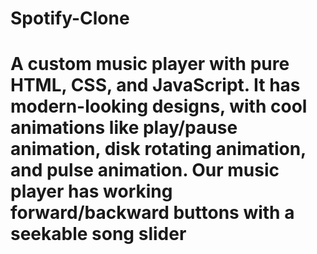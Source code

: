 # Spotify-Clone 
# A custom music player with pure HTML, CSS, and JavaScript. It has modern-looking designs, with cool animations like play/pause animation, disk rotating animation, and pulse animation. Our music player has working forward/backward buttons with a seekable song slider
